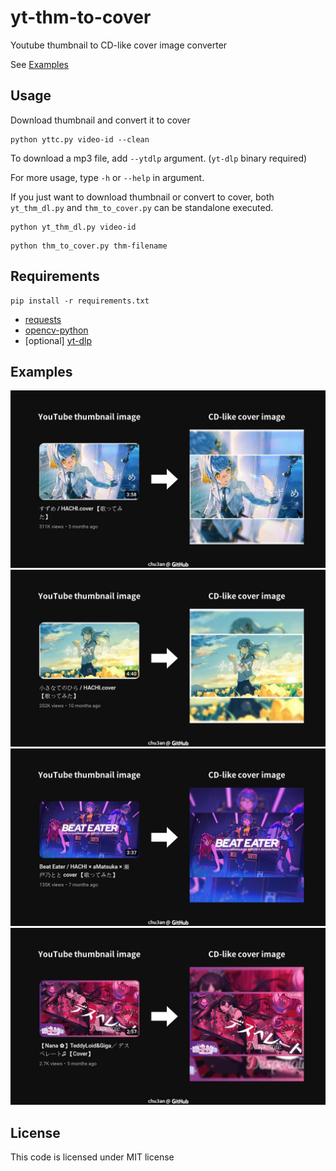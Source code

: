 # yt-thm-to-cover

Youtube thumbnail to CD-like cover image converter

See [Examples](#examples)

## Usage

Download thumbnail and convert it to cover
```shell
python yttc.py video-id --clean
```
To download a mp3 file, add `--ytdlp` argument. (`yt-dlp` binary required) 

For more usage, type `-h` or  `--help` in argument.

If you just want to download thumbnail or convert to cover, both `yt_thm_dl.py` and `thm_to_cover.py` can be standalone executed.

```shell
python yt_thm_dl.py video-id
```

```shell
python thm_to_cover.py thm-filename
```

## Requirements
```shell
pip install -r requirements.txt
```
* [requests](https://github.com/psf/requests)
* [opencv-python](https://github.com/opencv/opencv-python)
* [optional] [yt-dlp](https://github.com/yt-dlp/yt-dlp)


## Examples
![example01](https://github.com/chu3an/yt-thm-to-cover/blob/main/images/example01.jpg?raw=true)
![example02](https://github.com/chu3an/yt-thm-to-cover/blob/main/images/example02.jpg?raw=true)
![example03](https://github.com/chu3an/yt-thm-to-cover/blob/main/images/example03.jpg?raw=true)
![example04](https://github.com/chu3an/yt-thm-to-cover/blob/main/images/example04.jpg?raw=true)


## License
This code is licensed under MIT license
